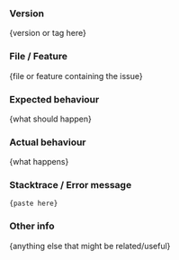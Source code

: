 ### Version

{version or tag here}

### File / Feature

{file or feature containing the issue}

### Expected behaviour

{what should happen}

### Actual behaviour

{what happens}

### Stacktrace / Error message

    {paste here}

### Other info

{anything else that might be related/useful}
